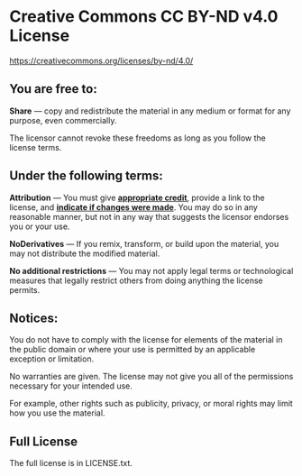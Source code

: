 # Creative Commons CC BY-ND v4.0 License
https://creativecommons.org/licenses/by-nd/4.0/

## You are free to:
**Share** — copy and redistribute the material in any medium or format for any purpose, even commercially.

The licensor cannot revoke these freedoms as long as you follow the license terms.

## Under the following terms:

**Attribution** — You must give [**appropriate credit**](https://creativecommons.org/licenses/by-nd/4.0/#ref-appropriate-credit),
provide a link to the license, and [**indicate if changes were made**](https://creativecommons.org/licenses/by-nd/4.0/#ref-indicate-changes).
You may do so in any reasonable manner, but not in any way that suggests the licensor endorses you or your use.

**NoDerivatives** — If you remix, transform, or build upon the material, you may not distribute the modified material.

**No additional restrictions** — You may not apply legal terms or technological measures that legally restrict others 
from doing anything the license permits.

## Notices:

You do not have to comply with the license for elements of the material in the public domain or where your use is 
permitted by an applicable exception or limitation.

No warranties are given. The license may not give you all of the permissions necessary for your intended use. 

For example, other rights such as publicity, privacy, or moral rights may limit how you use the material.

## Full License

The full license is in LICENSE.txt.
